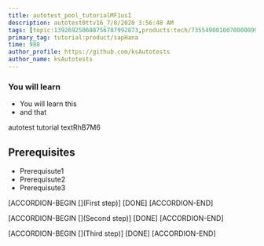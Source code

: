```yaml
---
title: autotest_pool_tutorialMF1usI
description: autotest0ttv16_7/8/2020 3:56:48 AM
tags: [topic:139269250608756787992873,products:tech/73554900100700000996,tutorial:experience/advanced]
primary_tag: tutorial:product/sapHana
time: 988
author_profile: https://github.com/ksAutotests
author_name: ksAutotests
---
```

### You will learn
- You will learn this
- and that

autotest tutorial textRhB7M6

## Prerequisites
- Prerequisute1
- Prerequisute2
- Prerequisute3

[ACCORDION-BEGIN [](First step)]
[DONE]
[ACCORDION-END]

[ACCORDION-BEGIN [](Second step)]
[DONE]
[ACCORDION-END]

[ACCORDION-BEGIN [](Third step)]
[DONE]
[ACCORDION-END]

